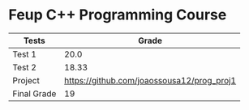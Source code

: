 # Feup C++ Programming Course

| Tests  | Grade |
| --- | --- |
| Test 1  | 20.0 |
| Test 2  | 18.33 |
| Project | https://github.com/joaossousa12/prog_proj1 |
| Final Grade | 19 |
